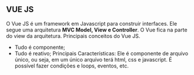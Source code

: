 ## VUE JS
O Vue JS é um framework em Javascript para construir interfaces. Ele segue uma arquitetura <strong>MVC Model, View e Controller</strong>. O Vue fica na parte do view da arquitetura. Principais conceitos do Vue JS.
* Tudo é componente;
* Tudo é reativo;
Principais Características:
Ele é componente de arquivo único, ou seja, em um único arquivo terá html, css e javascript.
É possível fazer condições e loops, eventos, etc. 

